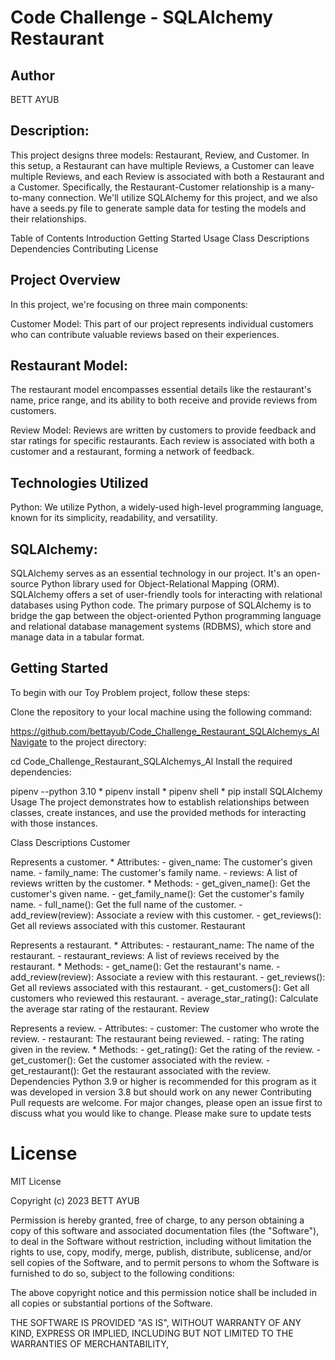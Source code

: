 # Code Challenge - SQLAlchemy Restaurant
## Author
BETT AYUB

## Description:
This project designs three models: Restaurant, Review, and Customer. In this setup, a Restaurant can have multiple Reviews, a Customer can leave multiple Reviews, and each Review is associated with both a Restaurant and a Customer. Specifically, the Restaurant-Customer relationship is a many-to-many connection. We'll utilize SQLAlchemy for this project, and we also have a seeds.py file to generate sample data for testing the models and their relationships.

Table of Contents
Introduction
Getting Started
Usage
Class Descriptions
Dependencies
Contributing
License

## Project Overview
In this project, we're focusing on three main components:

Customer Model: This part of our project represents individual customers who can contribute valuable reviews based on their experiences.

## Restaurant Model: 
The restaurant model encompasses essential details like the restaurant's name, price range, and its ability to both receive and provide reviews from customers.

Review Model: Reviews are written by customers to provide feedback and star ratings for specific restaurants. Each review is associated with both a customer and a restaurant, forming a network of feedback.

## Technologies Utilized
Python:
We utilize Python, a widely-used high-level programming language, known for its simplicity, readability, and versatility.

## SQLAlchemy:
SQLAlchemy serves as an essential technology in our project. It's an open-source Python library used for Object-Relational Mapping (ORM). SQLAlchemy offers a set of user-friendly tools for interacting with relational databases using Python code. The primary purpose of SQLAlchemy is to bridge the gap between the object-oriented Python programming language and relational database management systems (RDBMS), which store and manage data in a tabular format.

## Getting Started
To begin with our Toy Problem project, follow these steps:





Clone the repository to your local machine using the following command:

https://github.com/bettayub/Code_Challenge_Restaurant_SQLAlchemys_AlNavigate to the project directory:

cd Code_Challenge_Restaurant_SQLAlchemys_Al
Install the required dependencies:

pipenv --python 3.10 * pipenv install * pipenv shell * pip install SQLAlchemy
Usage
The project demonstrates how to establish relationships between classes, create instances, and use the provided methods for interacting with those instances.

Class Descriptions
Customer

Represents a customer. * Attributes: - given_name: The customer's given name. - family_name: The customer's family name. - reviews: A list of reviews written by the customer. * Methods: - get_given_name(): Get the customer's given name. - get_family_name(): Get the customer's family name. - full_name(): Get the full name of the customer. - add_review(review): Associate a review with this customer. - get_reviews(): Get all reviews associated with this customer.
Restaurant

Represents a restaurant. * Attributes: - restaurant_name: The name of the restaurant. - restaurant_reviews: A list of reviews received by the restaurant. * Methods: - get_name(): Get the restaurant's name. - add_review(review): Associate a review with this restaurant. - get_reviews(): Get all reviews associated with this restaurant. - get_customers(): Get all customers who reviewed this restaurant. - average_star_rating(): Calculate the average star rating of the restaurant.
Review

Represents a review. - Attributes: - customer: The customer who wrote the review. - restaurant: The restaurant being reviewed. - rating: The rating given in the review. * Methods: - get_rating(): Get the rating of the review. - get_customer(): Get the customer associated with the review. - get_restaurant(): Get the restaurant associated with the review.
Dependencies
Python 3.9 or higher is recommended for this program as it was developed in version 3.8 but should work on any newer
Contributing
Pull requests are welcome. For major changes, please open an issue first to discuss what you would like to change. Please make sure to update tests

# License
MIT License

Copyright (c) 2023 BETT AYUB

Permission is hereby granted, free of charge, to any person obtaining a copy of this software and associated documentation files (the "Software"), to deal in the Software without restriction, including without limitation the rights to use, copy, modify, merge, publish, distribute, sublicense, and/or sell copies of the Software, and to permit persons to whom the Software is furnished to do so, subject to the following conditions:

The above copyright notice and this permission notice shall be included in all copies or substantial portions of the Software.

THE SOFTWARE IS PROVIDED "AS IS", WITHOUT WARRANTY OF ANY KIND, EXPRESS OR IMPLIED, INCLUDING BUT NOT LIMITED TO THE WARRANTIES OF MERCHANTABILITY,